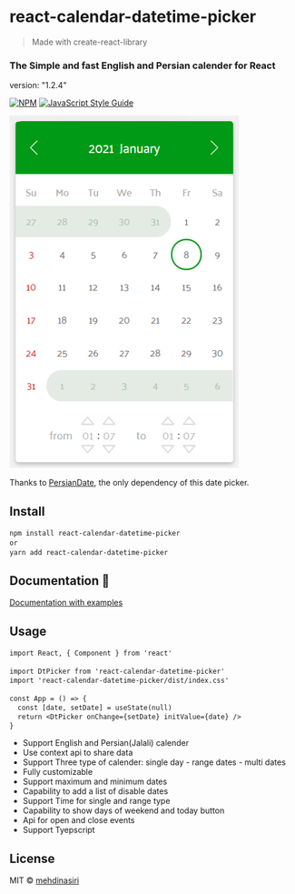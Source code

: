 # react-calendar-datetime-picker

> Made with create-react-library

### The Simple and fast English and Persian calender for React

version: "1.2.4"

[![NPM](https://img.shields.io/npm/v/react-calendar-datetime-picker.svg)](https://www.npmjs.com/package/react-calendar-datetime-picker) [![JavaScript Style Guide](https://img.shields.io/badge/code_style-standard-brightgreen.svg)](https://standardjs.com)

![alt text](./website/public/image/react-datetime-picker.jpg?raw=true)

Thanks to [PersianDate](https://github.com/babakhani/PersianDate), the only dependency of this date picker.

## Install

```bash
npm install react-calendar-datetime-picker
or
yarn add react-calendar-datetime-picker

```

## Documentation 📄

[Documentation with examples](https://mmehdinasiri.github.io/react-calendar-datetime-picker/)

## Usage

```tsx
import React, { Component } from 'react'

import DtPicker from 'react-calendar-datetime-picker'
import 'react-calendar-datetime-picker/dist/index.css'

const App = () => {
  const [date, setDate] = useState(null)
  return <DtPicker onChange={setDate} initValue={date} />
}
```

- Support English and Persian(Jalali) calender
- Use context api to share data
- Support Three type of calender: single day - range dates - multi dates
- Fully customizable
- Support maximum and minimum dates
- Capability to add a list of disable dates
- Support Time for single and range type
- Capability to show days of weekend and today button
- Api for open and close events
- Support Tyepscript

## License

MIT © [mehdinasiri](https://github.com/mehdinasiri)
